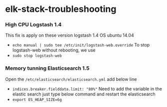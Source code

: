 # elk-stack-troubleshooting

### High CPU Logstash 1.4
This fix is apply on these version logstash 1.4 OS ubuntu 14.04 
* `echo manual | sudo tee /etc/init/logstash-web.override`
To stop logstash-web without rebooting, we use
* `sudo stop logstash-web`

### Memory tunning Elasticsearch 1.5 

Open the `/etc/elasticsearch/elasticsearch.yml` add below line
* `indices.breaker.fielddata.limit: "80%"`
Need to add the variable in the elastic search just type below command and restart the elasticsearch
* `export ES_HEAP_SIZE=6g`
